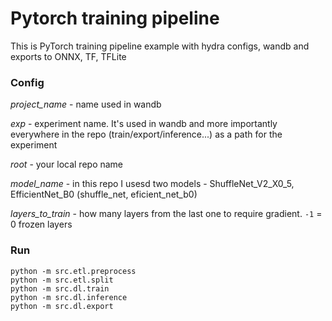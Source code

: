 # Pytorch training pipeline
This is PyTorch training pipeline example with hydra configs, wandb and exports to ONNX, TF, TFLite

### Config
*project_name* - name used in wandb

*exp* - experiment name. It's used in wandb and more importantly everywhere in the repo (train/export/inference...) as a path for the experiment

*root* - your local repo name

*model_name* - in this repo I usesd two models - ShuffleNet_V2_X0_5, EfficientNet_B0 (shuffle_net, eficient_net_b0)

*layers_to_train* - how many layers from the last one to require gradient. `-1` = 0 frozen layers

### Run
```
python -m src.etl.preprocess
python -m src.etl.split
python -m src.dl.train
python -m src.dl.inference
python -m src.dl.export
```
